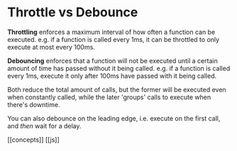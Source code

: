 # Throttle vs Debounce

**Throttling** enforces a maximum interval of how often a function can be executed. e.g. if a function is called every 1ms, it can be throttled to only execute at most every 100ms.

**Debouncing** enforces that a function will not be executed until a certain amount of time has passed without it being called. e.g. if a function is called every 1ms, execute it only after 100ms have passed with it being called.

Both reduce the total amount of calls, but the former will be executed even when constantly called, while the later 'groups' calls to execute when there's downtime.

You can also debounce on the leading edge, i.e. execute on the first call, and _then_ wait for a delay.

[[concepts]]
[[js]]